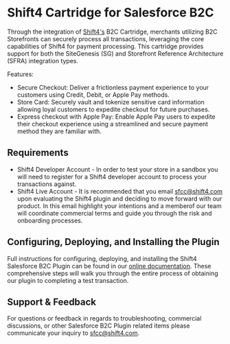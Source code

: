 # Shift4 Cartridge for Salesforce B2C

Through the integration of [Shift4's](https://www.shift4.com/) B2C Cartridge, merchants utilizing B2C Storefronts can securely process all transactions, leveraging the core capabilities of Shift4 for payment processing.  This cartridge provides support for both the SiteGenesis (SG) and Storefront Reference Architecture (SFRA) integration types.


Features:
- Secure Checkout: Deliver a frictionless payment experience to your customers using Credit, Debit, or Apple Pay methods.
- Store Card: Securely vault and tokenize sensitive card information allowing loyal customers to expedite checkout for future purchases.
- Express checkout with Apple Pay:  Enable Apple Pay users to expedite their checkout experience using a streamlined and secure payment method they are familiar with. 

## Requirements

- Shift4 Developer Account - In order to test your store in a sandbox you will need to register for a Shift4 developer account to process your transactions against. 
- Shift4 Live Account - It is recommended that you email sfcc@shift4.com upon evaluating the Shift4 plugin and deciding to move forward with our product. In this email highlight your intentions and a memberof our team will coordinate commercial terms and guide you through the risk and onboarding processes. 

## Configuring, Deploying, and Installing the Plugin

Full instructions for configuring, deploying, and installing the Shift4 Salesforce B2C Plugin can be found in our [online documentation](https://dev.shift4.com/docs). These comprehensive steps will walk you through the entire process of obtaining our plugin to completing a test transaction.


## Support & Feedback

For questions or feedback in regards to troubleshooting, commercial discussions, or other Salesforce B2C Plugin related items please communicate your inquiry to sfcc@shift4.com.

